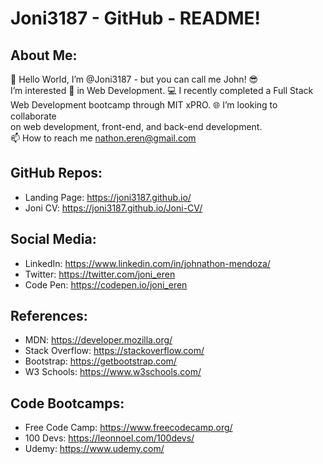 # Joni3187 - GitHub - README!

## About Me:
👋 Hello World, I’m @Joni3187 - but you can call me John! 😎<br>
 I’m interested 👀 in Web Development. 💻 I recently completed a Full Stack<br>
 Web Development bootcamp through MIT xPRO. 🌐 I’m looking to collaborate<br>
 on web development, front-end, and back-end development.<br>
 📫 How to reach me nathon.eren@gmail.com

## GitHub Repos:
- Landing Page: https://joni3187.github.io/
- Joni CV: https://joni3187.github.io/Joni-CV/

## Social Media:
- LinkedIn: https://www.linkedin.com/in/johnathon-mendoza/
- Twitter: https://twitter.com/joni_eren
- Code Pen: https://codepen.io/joni_eren

## References:
- MDN: https://developer.mozilla.org/
- Stack Overflow: https://stackoverflow.com/
- Bootstrap: https://getbootstrap.com/
- W3 Schools: https://www.w3schools.com/

## Code Bootcamps:
- Free Code Camp: https://www.freecodecamp.org/
- 100 Devs: https://leonnoel.com/100devs/
- Udemy: https://www.udemy.com/





<!-- Joni3187/Joni3187 is a ✨ special ✨ repository because its `README.md` (this file) appears on your GitHub profile. You can click the Preview link to take a look at your changes. -->
